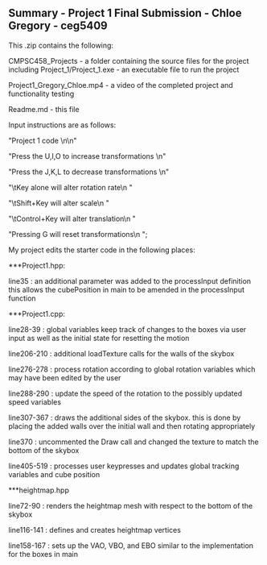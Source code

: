 ## Summary - Project 1 Final Submission - Chloe Gregory - ceg5409

This .zip contains the following:

CMPSC458_Projects - a folder containing the source files for the project including
	Project_1/Project_1.exe - an executable file to run the project
	
Project1_Gregory_Chloe.mp4 - a video of the completed project and functionality testing

Readme.md - this file


Input instructions are as follows:

"Project 1 code \n\n"

"Press the U,I,O to increase transformations \n"

"Press the J,K,L to decrease transformations \n"

"\tKey alone will alter rotation rate\n "

"\tShift+Key will alter scale\n "

"\tControl+Key will alter translation\n "

"Pressing G will reset transformations\n ";


My project edits the starter code in the following places:


***Project1.hpp:

line35      : an additional parameter was added to the processInput definition
	      this allows the cubePosition in main to be amended in the processInput function


***Project1.cpp:

line28-39   : global variables keep track of changes to the boxes via user input as well as
	      the initial state for resetting the motion
	      
line206-210 : additional loadTexture calls for the walls of the skybox

line276-278 : process rotation according to global rotation variables which may have been
	      edited by the user
	      
line288-290 : update the speed of the rotation to the possibly updated speed variables

line307-367 : draws the additional sides of the skybox. this is done by placing the added
	      walls over the initial wall and then rotating appropriately
	      
line370     : uncommented the Draw call and changed the texture to match the bottom of the
	      skybox
	      
line405-519 : processes user keypresses and updates global tracking variables and cube position


***heightmap.hpp

line72-90   : renders the heightmap mesh with respect to the bottom of the skybox

line116-141 : defines and creates heightmap vertices

line158-167 : sets up the VAO, VBO, and EBO similar to the implementation for the boxes in main
